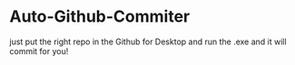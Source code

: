 # Auto-Github-Commiter
 
just put the right repo in the Github for Desktop and run the .exe and it will commit for you!
